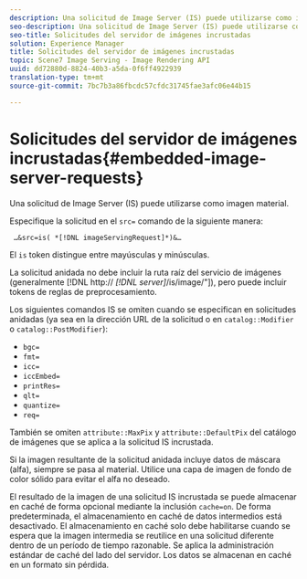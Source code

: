 ```yaml
---
description: Una solicitud de Image Server (IS) puede utilizarse como imagen material.
seo-description: Una solicitud de Image Server (IS) puede utilizarse como imagen material.
seo-title: Solicitudes del servidor de imágenes incrustadas
solution: Experience Manager
title: Solicitudes del servidor de imágenes incrustadas
topic: Scene7 Image Serving - Image Rendering API
uuid: dd72880d-8824-40b3-a5da-0f6ff4922939
translation-type: tm+mt
source-git-commit: 7bc7b3a86fbcdc57cfdc31745fae3afc06e44b15

---
```



# Solicitudes del servidor de imágenes incrustadas{#embedded-image-server-requests}

Una solicitud de Image Server (IS) puede utilizarse como imagen material.

Especifique la solicitud en el `src=` comando de la siguiente manera:

` …&src=is( *[!DNL imageServingRequest]*)&…`

El `is` token distingue entre mayúsculas y minúsculas.

La solicitud anidada no debe incluir la ruta raíz del servicio de imágenes (generalmente [!DNL http:// *[!DNL server]*/is/image/&quot;]), pero puede incluir tokens de reglas de preprocesamiento.

Los siguientes comandos IS se omiten cuando se especifican en solicitudes anidadas (ya sea en la dirección URL de la solicitud o en `catalog::Modifier` o `catalog::PostModifier`):

* `bgc=`
* `fmt=`
* `icc=`
* `iccEmbed=`
* `printRes=`
* `qlt=`
* `quantize=`
* `req=`

También se omiten `attribute::MaxPix` y `attribute::DefaultPix` del catálogo de imágenes que se aplica a la solicitud IS incrustada.

Si la imagen resultante de la solicitud anidada incluye datos de máscara (alfa), siempre se pasa al material. Utilice una capa de imagen de fondo de color sólido para evitar el alfa no deseado.

El resultado de la imagen de una solicitud IS incrustada se puede almacenar en caché de forma opcional mediante la inclusión `cache=on`. De forma predeterminada, el almacenamiento en caché de datos intermedios está desactivado. El almacenamiento en caché solo debe habilitarse cuando se espera que la imagen intermedia se reutilice en una solicitud diferente dentro de un período de tiempo razonable. Se aplica la administración estándar de caché del lado del servidor. Los datos se almacenan en caché en un formato sin pérdida.
